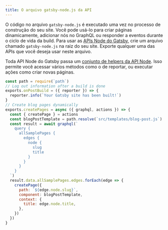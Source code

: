 ```yaml
---
title: O arquivo gatsby-node.js da API
---
```


O código no arquivo `gatsby-node.js` é executado uma vez no processo de construção do seu site. 
Você pode usá-lo para criar páginas dinamicamente, adicionar nós no GraphQL ou responder a eventos durante o ciclo de vida da build. Para usar as [APIs Node do Gatsby](/docs/node-apis/), crie um arquivo chamado `gatsby-node.js` na raiz do seu site. Exporte qualquer uma das APIs que você deseja usar neste arquivo.

Toda API Node do Gatsby passa um [conjunto de helpers da API Node](/docs/node-api-helpers/). 
Isso permite você acessar vários métodos como o de reportar, ou executar ações como criar novas páginas.

```js:title=gatsby-node.js
const path = require(`path`)
// Log out information after a build is done
exports.onPostBuild = ({ reporter }) => {
  reporter.info(`Your Gatsby site has been built!`)
}
// Create blog pages dynamically
exports.createPages = async ({ graphql, actions }) => {
  const { createPage } = actions
  const blogPostTemplate = path.resolve(`src/templates/blog-post.js`)
  const result = await graphql(`
    query {
      allSamplePages {
        edges {
          node {
            slug
            title
          }
        }
      }
    }
  `)
  result.data.allSamplePages.edges.forEach(edge => {
    createPage({
      path: `${edge.node.slug}`,
      component: blogPostTemplate,
      context: {
        title: edge.node.title,
      },
    })
  })
}
```
